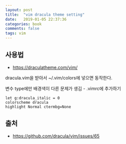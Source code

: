 ```yaml
---
layout: post
title:  "vim dracula theme setting"
date:   2019-01-05 22:37:36
categories: book
comments: false
tags: vim
---
```


## 사용법

* https://draculatheme.com/vim/

dracula.vim을 받아서 ~/.vim/colors에 넣으면 동작한다.

변수 type에만 배경색이 다른 문제가 생김 - .vimrc에 추가하기

```
let g:dracula_italic = 0
colorscheme dracula
highlight Normal ctermbg=None
```

## 출처
* https://github.com/dracula/vim/issues/65
